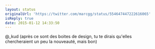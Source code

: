 ```yaml
---
layout: status
originalUrl: 'https://twitter.com/marcgg/status/554647447222616065'
isReply: true
date: 2015-01-12 14:33:50
---
```


@_kud (après ce sont des boites de design, tu te dirais qu'elles chercheraient un peu la nouveauté, mais bon)
